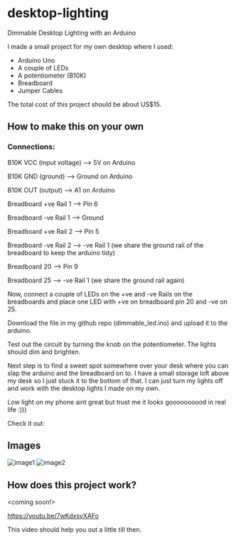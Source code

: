 # desktop-lighting
Dimmable Desktop Lighting with an Arduino

I made a small project for my own desktop where I used:
- Arduino Uno 
- A couple of LEDs
- A potentiometer (B10K)
- Breadboard
- Jumper Cables

The total cost of this project should be about US$15.

## How to make this on your own
### Connections:

B10K VCC (input voltage) --> 5V on Arduino

B10K GND (ground)        --> Ground on Arduino

B10K OUT (output)        --> A1 on Arduino

Breadboard +ve Rail 1 --> Pin 6 

Breadboard -ve Rail 1 --> Ground

Breadboard +ve Rail 2 --> Pin 5

Breadboard -ve Rail 2 --> -ve Rail 1 (we share the ground rail of the breadboard to keep the arduino tidy)

Breadboard 20 --> Pin 9

Breadboard 25 --> -ve Rail 1 (we share the ground rail again)

Now, connect a couple of LEDs on the +ve and -ve Rails on the breadboards and place one LED with +ve on breadboard pin 20 and -ve on 25.

Download the file in my github repo (dimmable_led.ino) and upload it to the arduino.

Test out the circuit by turning the knob on the potentiometer. The lights should dim and brighten.

Next step is to find a sweet spot somewhere over your desk where you can slap the arduino and the breadboard on to.
I have a small storage loft above my desk so I just stuck it to the bottom of that. I can just turn my lights off and work
with the desktop lights I made on my own.


Low light on my phone aint great but trust me it looks goooooooood in real life :)))

Check it out:

## Images
![image1](https://github.com/AiryAir/desktop-lighting/blob/main/images/image1.jpg)
![image2](https://github.com/AiryAir/desktop-lighting/blob/main/images/image2.jpg)

## How does this project work?
<coming soon!>

https://youtu.be/7wKdxsvXAFo

This video should help you out a little till then.
